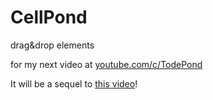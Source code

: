 # CellPond
drag&amp;drop elements

for my next video at [youtube.com/c/TodePond](https://youtube.com/c/TodePond)

It will be a sequel to [this video](https://youtu.be/gv40Z9tVjAI)!
